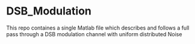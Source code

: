 # DSB_Modulation
This repo containes a single Matlab file which describes and follows a full pass through a DSB modulation channel with uniform distributed Noise
